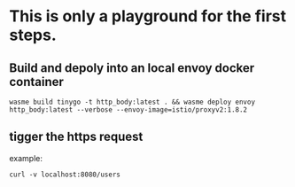 # This is only a playground for the first steps.

## Build and depoly into an local envoy docker container

```
wasme build tinygo -t http_body:latest . && wasme deploy envoy http_body:latest --verbose --envoy-image=istio/proxyv2:1.8.2
```

## tigger the https request

example:

```
curl -v localhost:8080/users
```
